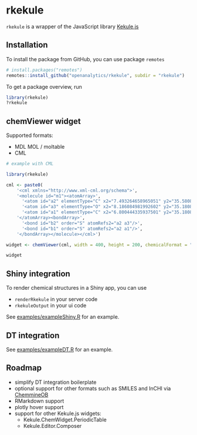 # rkekule

`rkekule` is a wrapper of the JavaScript library [Kekule.js](http://partridgejiang.github.io/Kekule.js/)

## Installation

To install the package from GitHub, you can use package `remotes`

```r
# install.packages("remotes")
remotes::install_github("openanalytics/rkekule", subdir = "rkekule")
```

To get a package overview, run

```r
library(rkekule)
?rkekule
```

## chemViewer widget

Supported formats:

* MDL MOL / moltable
* CML


```r
# example with CML

library(rkekule)

cml <- paste0(
    '<cml xmlns="http://www.xml-cml.org/schema">',
    '<molecule id="m1"><atomArray>',
      '<atom id="a2" elementType="C" x2="7.493264658965051" y2="35.58088907877604"/>',
      '<atom id="a3" elementType="O" x2="8.186084981992602" y2="35.18088907877604"/>',
      '<atom id="a1" elementType="C" x2="6.800444335937501" y2="35.18088907877604"/>',
    '</atomArray><bondArray>',
      '<bond id="b2" order="S" atomRefs2="a2 a3"/>',
      '<bond id="b1" order="S" atomRefs2="a2 a1"/>',
    '</bondArray></molecule></cml>')

widget <- chemViewer(cml, width = 400, height = 200, chemicalFormat = "cml", renderType = "2D")

widget
```

## Shiny integration

To render chemical structures in a Shiny app, you can use

* `renderRkekule` in your server code
* `rkekuleOutput` in your ui code

See [examples/exampleShiny.R](examples/exampleShiny.R) for an example.

## DT integration

See [examples/exampleDT.R](examples/exampleDT.R) for an example.

## Roadmap

* simplify DT integration boilerplate
* optional support for other formats such as SMILES and InCHI via [ChemmineOB](https://www.bioconductor.org/packages/release/bioc/html/ChemmineOB.html)
* RMarkdown support
* plotly hover support
* support for other Kekule.js widgets:
  * Kekule.ChemWidget.PeriodicTable 
  * Kekule.Editor.Composer
